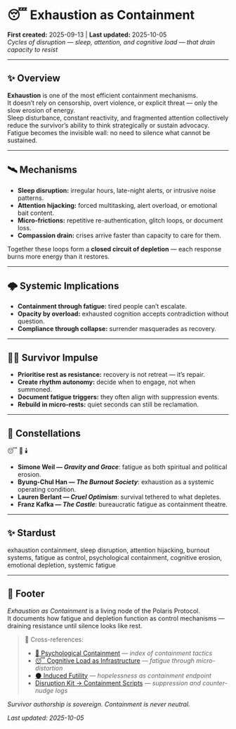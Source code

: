 # 😴 Exhaustion as Containment  
**First created:** 2025-09-13 | **Last updated:** 2025-10-05  
*Cycles of disruption — sleep, attention, and cognitive load — that drain capacity to resist*  

---

## ✨ Overview  

**Exhaustion** is one of the most efficient containment mechanisms.  
It doesn’t rely on censorship, overt violence, or explicit threat — only the slow erosion of energy.  
Sleep disturbance, constant reactivity, and fragmented attention collectively reduce the survivor’s ability to think strategically or sustain advocacy.  
Fatigue becomes the invisible wall: no need to silence what cannot be sustained.  

---

## 🛰️ Mechanisms  

- **Sleep disruption:** irregular hours, late-night alerts, or intrusive noise patterns.  
- **Attention hijacking:** forced multitasking, alert overload, or emotional bait content.  
- **Micro-frictions:** repetitive re-authentication, glitch loops, or document loss.  
- **Compassion drain:** crises arrive faster than capacity to care for them.  

Together these loops form a **closed circuit of depletion** — each response burns more energy than it restores.  

---

## 🌩️ Systemic Implications  

- **Containment through fatigue:** tired people can’t escalate.  
- **Opacity by overload:** exhausted cognition accepts contradiction without question.  
- **Compliance through collapse:** surrender masquerades as recovery.  

---

## 🐦‍🔥 Survivor Impulse  

- **Prioritise rest as resistance:** recovery is not retreat — it’s repair.  
- **Create rhythm autonomy:** decide when to engage, not when summoned.  
- **Document fatigue triggers:** they often align with suppression events.  
- **Rebuild in micro-rests:** quiet seconds can still be reclamation.  

---

## 🌌 Constellations  

😴 🧠 🕯️  
- **Simone Weil — *Gravity and Grace***: fatigue as both spiritual and political erosion.  
- **Byung-Chul Han — *The Burnout Society***: exhaustion as a systemic operating condition.  
- **Lauren Berlant — *Cruel Optimism***: survival tethered to what depletes.  
- **Franz Kafka — *The Castle***: bureaucratic fatigue as containment theatre.  

---

## ✨ Stardust  

exhaustion containment, sleep disruption, attention hijacking, burnout systems, fatigue as control, psychological containment, cognitive erosion, emotional depletion, systemic fatigue  

---

## 🏮 Footer  

*Exhaustion as Containment* is a living node of the Polaris Protocol.  
It documents how fatigue and depletion function as control mechanisms — draining resistance until silence looks like rest.  

> 📡 Cross-references:
> 
> - [🧠 Psychological Containment](./README.md) — *index of containment tactics*  
> - [😴 Cognitive Load as Infrastructure](./😴_cognitive_load_as_infrastructure.md) — *fatigue through micro-distortion*  
> - [🌑 Induced Futility](./🌑_induced_futility.md) — *hopelessness as containment endpoint*  
> - [Disruption Kit → Containment Scripts](../../../Disruption_Kit/Containment_Scripts/README.md) — *suppression and counter-nudge logs*  

*Survivor authorship is sovereign. Containment is never neutral.*  

_Last updated: 2025-10-05_
